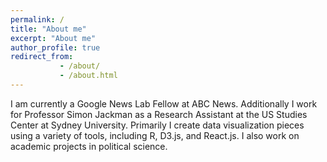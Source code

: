 ```yaml
---
permalink: /
title: "About me"
excerpt: "About me"
author_profile: true
redirect_from: 
		   - /about/
		   - /about.html
---
```



I am currently a Google News Lab Fellow at ABC News. Additionally I work for Professor Simon Jackman as a Research Assistant at the US Studies Center at Sydney University. Primarily I create data visualization pieces using a variety of tools, including R, D3.js, and React.js. I also work on academic projects in political science. 


